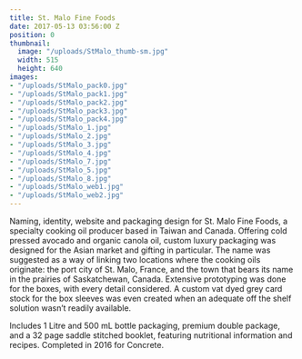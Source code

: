 ```yaml
---
title: St. Malo Fine Foods
date: 2017-05-13 03:56:00 Z
position: 0
thumbnail:
  image: "/uploads/StMalo_thumb-sm.jpg"
  width: 515
  height: 640
images:
- "/uploads/StMalo_pack0.jpg"
- "/uploads/StMalo_pack1.jpg"
- "/uploads/StMalo_pack2.jpg"
- "/uploads/StMalo_pack3.jpg"
- "/uploads/StMalo_pack4.jpg"
- "/uploads/StMalo_1.jpg"
- "/uploads/StMalo_2.jpg"
- "/uploads/StMalo_3.jpg"
- "/uploads/StMalo_4.jpg"
- "/uploads/StMalo_7.jpg"
- "/uploads/StMalo_5.jpg"
- "/uploads/StMalo_8.jpg"
- "/uploads/StMalo_web1.jpg"
- "/uploads/StMalo_web2.jpg"
---
```


Naming, identity, website and packaging design for St. Malo Fine Foods, a specialty cooking oil producer based in Taiwan and Canada. Offering cold pressed avocado and organic canola oil, custom luxury packaging was designed for the Asian market and gifting in particular. The name was suggested as a way of linking two locations where the cooking oils originate: the port city of St. Malo, France, and the town that bears its name in the prairies of Saskatchewan, Canada. Extensive prototyping was done for the boxes, with every detail considered. A custom vat dyed grey card stock for the box sleeves was even created when an adequate off the shelf solution wasn’t readily available. 

Includes 1 Litre and 500 mL bottle packaging, premium double package, and a 32 page saddle stitched booklet, featuring nutritional information and recipes. Completed in 2016 for Concrete.

